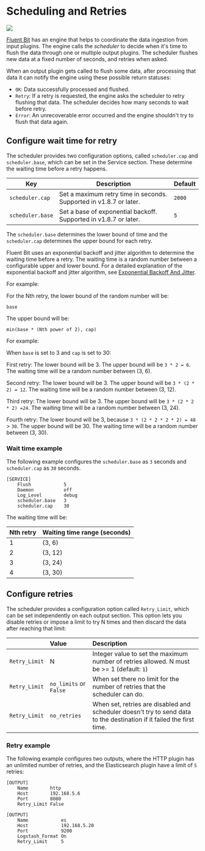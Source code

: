 # Scheduling and Retries

<img referrerpolicy="no-referrer-when-downgrade" src="https://static.scarf.sh/a.png?x-pxid=a70a6008-106f-43c8-8930-243806371482" />

[Fluent Bit](https://fluentbit.io) has an engine that helps to coordinate the data
ingestion from input plugins. The engine calls the _scheduler_ to decide when it's time to
flush the data through one or multiple output plugins. The scheduler flushes new data
at a fixed number of seconds, and retries when asked.

When an output plugin gets called to flush some data, after processing that data it
can notify the engine using these possible return statuses:

- `OK`: Data successfully processed and flushed.
- `Retry`: If a retry is requested, the engine asks the scheduler to retry flushing
  that data. The scheduler decides how many seconds to wait before retry.
- `Error`: An unrecoverable error occurred and the engine shouldn't try to flush that data again.

## Configure wait time for retry

The scheduler provides two configuration options, called `scheduler.cap` and
`scheduler.base`, which can be set in the Service section. These determine the waiting
time before a retry happens.

| Key | Description | Default |
| --- | ------------| --------------|
| `scheduler.cap` | Set a maximum retry time in seconds. Supported in v1.8.7 or later. | `2000` |
| `scheduler.base` | Set a base of exponential backoff. Supported in v1.8.7 or later. | `5` |

The `scheduler.base` determines the lower bound of time and the `scheduler.cap`
determines the upper bound for each retry.

Fluent Bit uses an exponential backoff and jitter algorithm to determine the waiting
time before a retry. The waiting time is a random number between a configurable upper
and lower bound. For a detailed explanation of the exponential backoff and jitter algorithm, see
[Exponential Backoff And Jitter](https://aws.amazon.com/blogs/architecture/exponential-backoff-and-jitter/).

For example:

For the Nth retry, the lower bound of the random number will be:

`base`

The upper bound will be:

`min(base * (Nth power of 2), cap)`

For example:

When `base` is set to 3 and `cap` is set to 30:

First retry: The lower bound will be 3. The upper bound will be `3 * 2 = 6`.
The waiting time will be a random number between (3, 6).

Second retry: The lower bound will be 3. The upper bound will be `3 * (2 * 2) = 12`.
The waiting time will be a random number between (3, 12).

Third retry: The lower bound will be 3. The upper bound will be `3 * (2 * 2 * 2) =24`.
The waiting time will be a random number between (3, 24).

Fourth retry: The lower bound will be 3, because `3 * (2 * 2 * 2 * 2) = 48` > `30`.
The upper bound will be 30. The waiting time will be a random number between (3, 30).

### Wait time example

The following example configures the `scheduler.base` as `3` seconds and
`scheduler.cap` as `30` seconds.

```text
[SERVICE]
    Flush            5
    Daemon           off
    Log_Level        debug
    scheduler.base   3
    scheduler.cap    30
```

The waiting time will be:

| Nth retry | Waiting time range (seconds) |
| --- | --- |
| 1 | (3, 6)  |
| 2 | (3, 12) |
| 3 | (3, 24) |
| 4 | (3, 30) |

## Configure retries

The scheduler provides a configuration option called `Retry_Limit`, which can be set
independently on each output section. This option lets you disable retries or
impose a limit to try N times and then discard the data after reaching that limit:

|  | Value | Description |
| :--- | :--- | :--- |
| `Retry_Limit` | N | Integer value to set the maximum number of retries allowed. N must be &gt;= 1 (default: `1`) |
| `Retry_Limit` | `no_limits` or `False` | When set there no limit for the number of retries that the scheduler can do. |
| `Retry_Limit` | `no_retries` | When set, retries are disabled and scheduler doesn't try to send data to the destination if it failed the first time. |

### Retry example

The following example configures two outputs, where the HTTP plugin has an unlimited
number of retries, and the Elasticsearch plugin have a limit of `5` retries:

```text
[OUTPUT]
    Name        http
    Host        192.168.5.6
    Port        8080
    Retry_Limit False

[OUTPUT]
    Name            es
    Host            192.168.5.20
    Port            9200
    Logstash_Format On
    Retry_Limit     5
```
